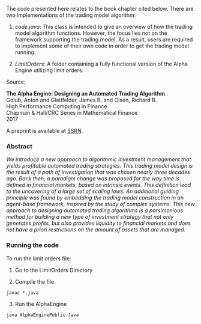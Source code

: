 The code presented here relates to the book chapter cited below. There are two implementations of the trading model algorithm:

1. *code.java*:
This class is intended to give an overview of how the trading model algorithm functions. However, the focus lies not on the framework supporting the trading model. As a result, users are required to implement some of their own code in order to get the trading model running.

2. *LimitOrders*:
A folder containing a fully functional version of the Alpha Engine utilizing limit orders.


Source:

**The Alpha Engine: Designing an Automated Trading Algorithm**  
Golub, Anton and Glattfelder, James B. and Olsen, Richard B.  
High Performance Computing in Finance  
Chapman & Hall/CRC Series in Mathematical Finance  
2017  

A preprint is available at [SSRN](https://papers.ssrn.com/sol3/papers.cfm?abstract_id=2951348).

### Abstract

*We introduce a new approach to algorithmic investment management that yields profitable automated trading strategies. 
This trading model design is the result of a path of investigation that was chosen nearly three decades ago. Back then, 
a paradigm change was proposed for the way time is defined in financial markets, based on intrinsic events. 
This definition lead to the uncovering of a large set of scaling laws. An additional guiding principle was 
found by embedding the trading model construction in an agent-base framework, inspired by the study of complex 
systems. This new approach to designing automated trading algorithms is a parsimonious method for building a new 
type of investment strategy that not only generates profits, but also provides liquidity to financial markets and 
does not have a priori restrictions on the amount of assets that are managed.*


### Running the code

To run the limit orders file:

1. Go to the LimitOrders Directory

2. Compile the file
```
javac *.java
```

3. Run the AlphaEngine
```
java AlphaEnginePublic.Java
```